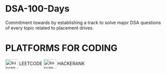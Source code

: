 # DSA-100-Days
Commitment towards by establishing a track to solve major DSA questions of every topic related to placement drives.

# PLATFORMS FOR CODING
<a href="https://www.leetcode.com/suryansh21ujjwal" target="blank"><img align="center" src="https://raw.githubusercontent.com/rahuldkjain/github-profile-readme-generator/master/src/images/icons/Social/leet-code.svg" alt="suryansh21ujjwal" height="30" width="40" /></a> LEETCODE
<a href="https://www.hackerrank.com/suryansh ujjwal" target="blank"><img align="center" src="https://raw.githubusercontent.com/rahuldkjain/github-profile-readme-generator/master/src/images/icons/Social/hackerrank.svg" alt="suryansh ujjwal" height="30" width="40" /></a> HACKERANK
